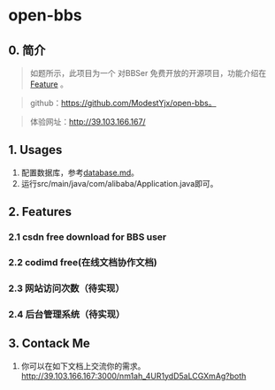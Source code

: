 # open-bbs

## 0. 简介

> 如题所示，此项目为一个 对BBSer 免费开放的开源项目，功能介绍在[Feature](https://github.com/ModestYjx/open-bbs#2-feature)
。

> github：https://github.com/ModestYjx/open-bbs。

> 体验网址：http://39.103.166.167/

## 1. Usages

1. 配置数据库，参考[database.md](./doc/database.md)。
2. 运行src/main/java/com/alibaba/Application.java即可。

## 2. Features

### 2.1 csdn free download for BBS user

### 2.2 codimd free(在线文档协作文档)

### 2.3 网站访问次数（待实现）

### 2.4 后台管理系统（待实现）

## 3. Contack Me

1. 你可以在如下文档上交流你的需求。http://39.103.166.167:3000/nm1ah_4UR1ydD5aLCGXmAg?both